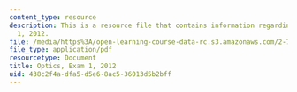 ```yaml
---
content_type: resource
description: This is a resource file that contains information regarding optics exam
  1, 2012.
file: /media/https%3A/open-learning-course-data-rc.s3.amazonaws.com/2-71-optics-spring-2014/438c2f4adfa5d5e68ac536013d5b2bff_MIT2_71S14_s12_note_quiz1.pdf
file_type: application/pdf
resourcetype: Document
title: Optics, Exam 1, 2012
uid: 438c2f4a-dfa5-d5e6-8ac5-36013d5b2bff
---
```

